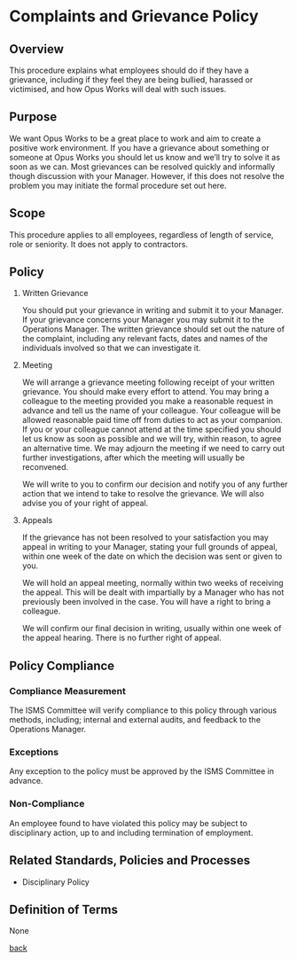 # Complaints and Grievance Policy

## Overview

This procedure explains what employees should do if they have a grievance, including if they feel they are being bullied, harassed or victimised, and how Opus Works will deal with such issues. 

## Purpose

We want Opus Works to be a great place to work and aim to create a positive work environment.  If you have a grievance about something or someone at Opus Works you should let us know and we’ll try to solve it as soon as we can.  Most grievances can be resolved quickly and informally though discussion with your Manager.  However, if this does not resolve the problem you may initiate the formal procedure set out here.

## Scope

This procedure applies to all employees, regardless of length of service, role or seniority.  It does not apply to contractors. 

## Policy

1.	Written Grievance

    You should put your grievance in writing and submit it to your Manager.  If your grievance concerns your Manager you may submit it to the Operations Manager.  The written grievance should set out the nature of the complaint, including any relevant facts, dates and names of the individuals involved so that we can investigate it. 

1.	Meeting 
 
    We will arrange a grievance meeting following receipt of your written grievance.  You should make every effort to attend.  You may bring a colleague to the meeting provided you make a reasonable request in advance and tell us the name of your colleague.  Your colleague will be allowed reasonable paid time off from duties to act as your companion.  If you or your colleague cannot attend at the time specified you should let us know as soon as possible and we will try, within reason, to agree an alternative time.  We may adjourn the meeting if we need to carry out further investigations, after which the meeting will usually be reconvened.  

    We will write to you to confirm our decision and notify you of any further action that we intend to take to resolve the grievance.  We will also advise you of your right of appeal. 

1.	Appeals

    If the grievance has not been resolved to your satisfaction you may appeal in writing to your Manager, stating your full grounds of appeal, within one week of the date on which the decision was sent or given to you. 

    We will hold an appeal meeting, normally within two weeks of receiving the appeal.  This will be dealt with impartially by a Manager who has not previously been involved in the case.  You will have a right to bring a colleague. 

    We will confirm our final decision in writing, usually within one week of the appeal hearing.  There is no further right of appeal. 

## Policy Compliance

### Compliance Measurement

The ISMS Committee will verify compliance to this policy through various methods, including; internal and external audits, and feedback to the Operations Manager.  

### Exceptions

Any exception to the policy must be approved by the ISMS Committee in advance. 

### Non-Compliance

An employee found to have violated this policy may be subject to disciplinary action, up to and including termination of employment.

## Related Standards, Policies and Processes

- Disciplinary Policy

## Definition of Terms

None

[back](../README.md#a-z-policies)
